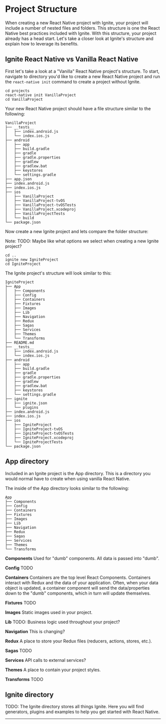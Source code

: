 # Project Structure

When creating a new React Native project with Ignite, your project will include a number of nested files and folders. This structure is one the React Native best practices included with Ignite. With this structure, your project already has a head start. Let's take a closer look at Ignite's structure and explain how to leverage its benefits.

## Ignite React Native vs Vanilla React Native

First let's take a look at a "Vanilla" React Native project's structure. To start, navigate to directory you'd like to create a new React Native project and run the `react-native init` command to create a project without Ignite.

```
cd projects
react-native init VanillaProject
cd VanillaProject
```

Your new React Native project should have a file structure similar to the following:

```
VanillaProject
├── __tests__
│   ├── index.android.js
│   └── index.ios.js
├── android
│   ├── app
│   ├── build.gradle
│   ├── gradle
│   ├── gradle.properties
│   ├── gradlew
│   ├── gradlew.bat
│   ├── keystores
│   └── settings.gradle
├── app.json
├── index.android.js
├── index.ios.js
├── ios
│   ├── VanillaProject
│   ├── VanillaProject-tvOS
│   ├── VanillaProject-tvOSTests
│   ├── VanillaProject.xcodeproj
│   ├── VanillaProjectTests
│   └── build
└── package.json
```

Now create a new Ignite project and lets compare the folder structure:

Note: TODO: Maybe like what options we select when creating a new Ignite project?

```
cd ..
ignite new IgniteProject
cd IgniteProject
```

The Ignite project's structure will look similar to this:

```
IgniteProject
├── App
│   ├── Components
│   ├── Config
│   ├── Containers
│   ├── Fixtures
│   ├── Images
│   ├── Lib
│   ├── Navigation
│   ├── Redux
│   ├── Sagas
│   ├── Services
│   ├── Themes
│   └── Transforms
├── README.md
├── __tests__
│   ├── index.android.js
│   └── index.ios.js
├── android
│   ├── app
│   ├── build.gradle
│   ├── gradle
│   ├── gradle.properties
│   ├── gradlew
│   ├── gradlew.bat
│   ├── keystores
│   └── settings.gradle
├── ignite
│   ├── ignite.json
│   └── plugins
├── index.android.js
├── index.ios.js
├── ios
│   ├── IgniteProject
│   ├── IgniteProject-tvOS
│   ├── IgniteProject-tvOSTests
│   ├── IgniteProject.xcodeproj
│   └── IgniteProjectTests
└── package.json
```

## App directory

Included in an Ignite project is the App directory. This is a directory you would normal have to create when using vanilla React Native.

The inside of the App directory looks similar to the following:

```
App
├── Components
├── Config
├── Containers
├── Fixtures
├── Images
├── Lib
├── Navigation
├── Redux
├── Sagas
├── Services
├── Themes
└── Transforms
```

**Components**
Used for "dumb" components. All data is passed into "dumb".

**Config**
TODO

**Containers**
Containers are the top level React Components. Containers interact with Redux and the data of your application. Often, when your data object is updated, a container component will send the data/properties down to the "dumb" components, which in turn will update themselves.

**Fixtures**
TODO

**Images**
Static images used in your project.

**Lib**
TODO: Business logic used throughout your project?

**Navigation**
This is changing?

**Redux**
A place to store your Redux files (reducers, actions, stores, etc.).

**Sagas**
TODO

**Services**
API calls to external services?

**Themes**
A place to contain your project styles.

**Transforms**
TODO

## Ignite directory

TODO:
The Ignite directory stores all things Ignite. Here you will find generators, plugins and examples to help you get started with React Native.

****
